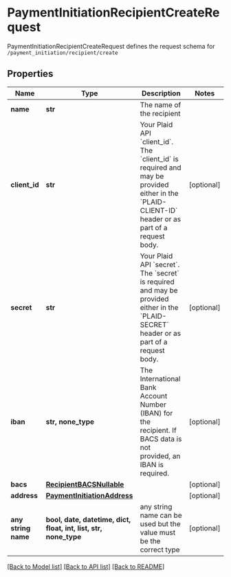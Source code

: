 # PaymentInitiationRecipientCreateRequest

PaymentInitiationRecipientCreateRequest defines the request schema for `/payment_initiation/recipient/create`

## Properties
Name | Type | Description | Notes
------------ | ------------- | ------------- | -------------
**name** | **str** | The name of the recipient | 
**client_id** | **str** | Your Plaid API &#x60;client_id&#x60;. The &#x60;client_id&#x60; is required and may be provided either in the &#x60;PLAID-CLIENT-ID&#x60; header or as part of a request body. | [optional] 
**secret** | **str** | Your Plaid API &#x60;secret&#x60;. The &#x60;secret&#x60; is required and may be provided either in the &#x60;PLAID-SECRET&#x60; header or as part of a request body. | [optional] 
**iban** | **str, none_type** | The International Bank Account Number (IBAN) for the recipient. If BACS data is not provided, an IBAN is required. | [optional] 
**bacs** | [**RecipientBACSNullable**](RecipientBACSNullable.md) |  | [optional] 
**address** | [**PaymentInitiationAddress**](PaymentInitiationAddress.md) |  | [optional] 
**any string name** | **bool, date, datetime, dict, float, int, list, str, none_type** | any string name can be used but the value must be the correct type | [optional]

[[Back to Model list]](../README.md#documentation-for-models) [[Back to API list]](../README.md#documentation-for-api-endpoints) [[Back to README]](../README.md)


